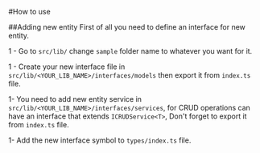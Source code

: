 #How to use

##Adding new entity
First of all you need to define an interface for new entity.

1 - Go to `src/lib/` change `sample` folder name to whatever you want for it.

1 - Create your new interface file in `src/lib/<YOUR_LIB_NAME>/interfaces/models` then export it from `index.ts` file.

1- You need to add new entity service in `src/lib/<YOUR_LIB_NAME>/interfaces/services`, for CRUD operations can have an interface that extends `ICRUDService<T>`, Don't forget to export it from `index.ts` file.

1- Add the new interface symbol to `types/index.ts` file.
